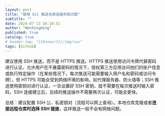 ```yaml
---
layout: post
title: "使用 Git 推送仓库连接失败问题"
subtitle: ""
date: 2024-07-13 16:10:51
author: "WenXingming"
published: true
catalog: true
# header-img: "{{baseurl}}/img/xxx"
tags: [Github]
---
```


建议使用 SSH 推送，而不是 HTTPS 推送。HTTPS 推送使用访问令牌代替密码进行认证，允许用户在不暴露密码的情况下，授权第三方应用访问他们的账户信息或执行特定操作（在某些情况下，每次推送可能需要输入用户名和密码或访问令牌），但 HTTPS 可能会受到网络环境的影响，如代理服务器、防火墙等；SSH 推送使用密钥对进行认证，一旦设置好 SSH 密钥，就不需要在每次推送时输入密码，SSH 连接建立后，后续的推送操作不需要再次认证，可能会更快。

总结：建议配置 SSH 公、私密钥对（流程可以网上查询）。本地仓库克隆或者**连接远程仓库时选择 SSH 链接**，这样推送一般不会有网络问题。